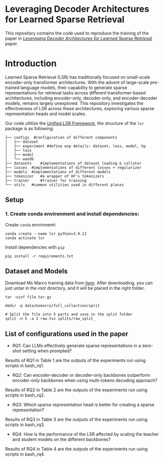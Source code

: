 
# Leveraging Decoder Architectures for Learned Sparse Retrieval

This repository contains the code used to reproduce the training of the paper in [*Leveraging Decoder Architectures for Learned Sparse Retrieval*]() paper. 


# Introduction

Learned Sparse Retrieval (LSR) has traditionally focused on small-scale encoder-only transformer architectures. With the advent of large-scale pre-trained language models, their capability to generate sparse representations for retrieval tasks across different transformer-based architectures, including encoder-only, decoder-only, and encoder-decoder models, remains largely unexplored. This repository investigates the effectiveness of LSR across these architectures, exploring various sparse representation heads and model scales.

Our code ultilize the [*Unified LSR Framework*](https://github.com/thongnt99/learned-sparse-retrieval),  the structure of the `lsr` package is as following: 

```.
├── configs  #configuration of different components
│   ├── dataset 
│   ├── experiment #define exp details: dataset, loss, model, hp 
│   ├── loss 
│   ├── model
│   └── wandb
├── datasets    #implementations of dataset loading & collator
├── losses  #implementations of different losses + regularizer
├── models  #implementations of different models
├── tokenizer   #a wrapper of HF's tokenizers
├── trainer     #trainer for training 
└── utils   #common utilities used in different places
```

## Setup

### 1. Create conda environment and install dependencies: 

Create `conda` environemt:
```
conda create --name lsr python=3.9.12
conda activate lsr
```
Install dependencies with `pip`
```
pip install -r requirements.txt
```

## Dataset and Models
Download Ms Marco training data from [*here*](https://download.europe.naverlabs.com/splade/sigir22/data.tar.gz). After downloading, you can just untar in the root directory, and it will be placed in the right folder.

```
tar -xzvf file.tar.gz

mkdir -p data/msmarco/full_collection/split

# Split the file into 5 parts and save in the split folder
split -n 5 -a 2 raw.tsv splits/raw_split_ 

```

## List of configurations used in the paper

- RQ1: Can LLMs effectively generate sparse representations in a zero-shot setting when prompted?

Results of RQ1 in Table 1 are the outputs of the experiments run using scripts in bash_rq1.

- RQ2: Can encoder-decoder or decoder-only backbones outperform encoder-only backbones when using multi-tokens decoding approach?


Results of RQ2 in Table 2 are the outputs of the experiments run using scripts in bash_rq2.

- RQ3: Which sparse representation head is better for creating a sparse representation?

Results of RQ3 in Table 3 are the outputs of the experiments run using scripts in bash_rq3.


- RQ4: How is the performance of the LSR affected by scaling the teacher and student models on the different backbones?

Results of RQ4 in Table 4 are the outputs of the experiments run using scripts in bash_rq4.
